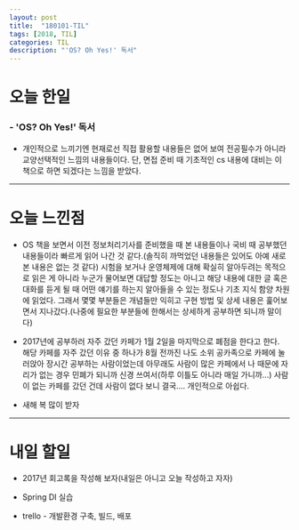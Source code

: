 ```yaml
---
layout: post
title:  "180101-TIL"
tags: [2018, TIL]
categories: TIL
description: "'OS? Oh Yes!' 독서"
---
```


오늘 한일
========

### - 'OS? Oh Yes!' 독서  

  - 개인적으로 느끼기엔 현재로선 직접 활용할 내용들은 없어 보여 전공필수가 아니라 교양선택적인 느낌의 내용들이다.
단, 면접 준비 때 기초적인 cs 내용에 대비는 이 책으로 하면 되겠다는 느낌을 받았다.  

---

오늘 느낀점
==========

- OS 책을 보면서 이전 정보처리기사를 준비했을 때 본 내용들이나 국비 때 공부했던 내용들이라 빠르게 읽어 나간 것 같다.(솔직히 까먹었던 내용들은 있어도 아예 새로 본 내용은 없는 것 같다)
시험을 보거나 운영체제에 대해 확실히 알아두려는 목적으로 읽은 게 아니라 누군가 물어보면 대답할 정도는 아니고 해당 내용에 대한 글 혹은 대화를 듣게 될 때 어떤 얘기를 하는지 알아들을 수 있는 정도나 기초 지식 함양 차원에 읽었다. 그래서 몇몇 부분들은 개념들만 익히고 구현 방법 및 상세 내용은 훑어보면서 지나갔다.(나중에 필요한 부분들에 한해서는 상세하게 공부하면 되니까 말이다)

- 2017년에 공부하러 자주 갔던 카페가 1월 2일을 마지막으로 폐점을 한다고 한다.  
 해당 카페를 자주 갔던 이유 중 하나가 8월 전까진 나도 소위 공카족으로 카페에 눌러앉아 장시간 공부하는 사람이었는데 아무래도 사람이 많은 카페에서 나 때문에 자리가 없는 경우 민폐가 되니까 신경 쓰여서(하루 이틀도 아니라 매일 가니까...) 사람이 없는 카페를 갔던 건데 사람이 없다 보니 결국.... 개인적으로 아쉽다.

- 새해 복 많이 받자  

---

내일 할일
=========

- 2017년 회고록을 작성해 보자(내일은 아니고 오늘 작성하고 자자)  

- Spring DI 실습  

- trello - 개발환경 구축, 빌드, 배포
